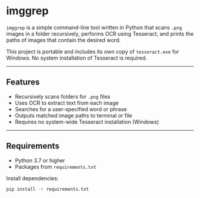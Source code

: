 # imggrep

`imggrep` is a simple command-line tool written in Python that scans `.png` images in a folder recursively, performs OCR using Tesseract, and prints the paths of images that contain the desired word.

This project is portable and includes its own copy of `tesseract.exe` for Windows. No system installation of Tesseract is required.

---

## Features

- Recursively scans folders for `.png` files
- Uses OCR to extract text from each image
- Searches for a user-specified word or phrase
- Outputs matched image paths to terminal or file
- Requires no system-wide Tesseract installation (Windows)

---

## Requirements

- Python 3.7 or higher
- Packages from `requirements.txt`

Install dependencies:

```bash
pip install -r requirements.txt
